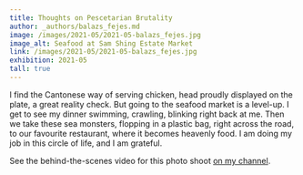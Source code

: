 ```yaml
---
title: Thoughts on Pescetarian Brutality
author: _authors/balazs_fejes.md
image: /images/2021-05/2021-05-balazs_fejes.jpg
image_alt: Seafood at Sam Shing Estate Market
link: /images/2021-05/2021-05-balazs_fejes.jpg
exhibition: 2021-05
tall: true
---
```


I find the Cantonese way of serving chicken, head proudly displayed on the plate, a great reality check. But going to the seafood market is a level-up. I get to see my dinner swimming, crawling, blinking right back at me. Then we take these sea monsters, flopping in a plastic bag, right across the road, to our favourite restaurant, where it becomes heavenly food. I am doing my job in this circle of life, and I am grateful.

See the behind-the-scenes video for this photo shoot [on my channel](https://www.youtube.com/watch?v=q46AwReYWFw&t=1s).